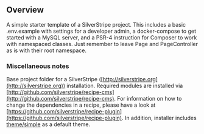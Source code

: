 ## Overview
A simple starter template of a SilverStripe project. This includes a basic .env.example with settings for a developer admin, a docker-compose to get started with a MySQL server, and a PSR-4 instruction for Composer to work with namespaced classes. Just remember to leave Page and PageController as is with their root namespace.

### Miscellaneous notes
Base project folder for a SilverStripe ([http://silverstripe.org](http://silverstripe.org)) installation. Required modules are installed via [http://github.com/silverstripe/recipe-cms](http://github.com/silverstripe/recipe-cms). For information on how to change the dependencies in a recipe, please have a look at [https://github.com/silverstripe/recipe-plugin](https://github.com/silverstripe/recipe-plugin). In addition, installer includes [theme/simple](https://github.com/silverstripe-themes/silverstripe-simple) as a default theme.

